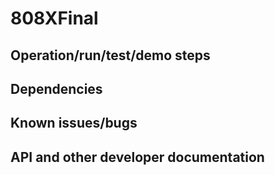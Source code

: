 # 808XFinal

## Operation/run/test/demo steps

## Dependencies

## Known issues/bugs

## API and other developer documentation
